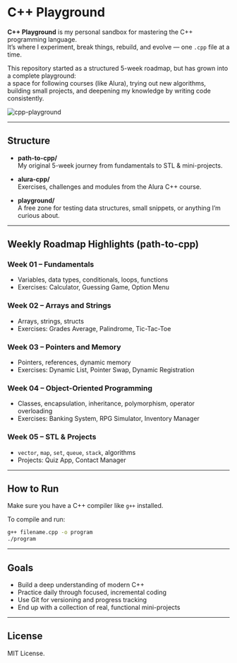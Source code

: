 
# C++ Playground

**C++ Playground** is my personal sandbox for mastering the C++ programming language.  
It’s where I experiment, break things, rebuild, and evolve — one `.cpp` file at a time.

This repository started as a structured 5-week roadmap, but has grown into a complete playground:  
a space for following courses (like Alura), trying out new algorithms, building small projects, and deepening my knowledge by writing code consistently.

![cpp-playground](https://i.imgur.com/GhEGjN0.png)

---

## Structure

- **path-to-cpp/**  
  My original 5-week journey from fundamentals to STL & mini-projects.

- **alura-cpp/**  
  Exercises, challenges and modules from the Alura C++ course.

- **playground/**  
  A free zone for testing data structures, small snippets, or anything I’m curious about.

---

## Weekly Roadmap Highlights (path-to-cpp)

### Week 01 – Fundamentals
- Variables, data types, conditionals, loops, functions
- Exercises: Calculator, Guessing Game, Option Menu

### Week 02 – Arrays and Strings
- Arrays, strings, structs
- Exercises: Grades Average, Palindrome, Tic-Tac-Toe

### Week 03 – Pointers and Memory
- Pointers, references, dynamic memory
- Exercises: Dynamic List, Pointer Swap, Dynamic Registration

### Week 04 – Object-Oriented Programming
- Classes, encapsulation, inheritance, polymorphism, operator overloading
- Exercises: Banking System, RPG Simulator, Inventory Manager

### Week 05 – STL & Projects
- `vector`, `map`, `set`, `queue`, `stack`, algorithms
- Projects: Quiz App, Contact Manager

---

## How to Run

Make sure you have a C++ compiler like `g++` installed.

To compile and run:

```bash
g++ filename.cpp -o program
./program
```

---

## Goals

- Build a deep understanding of modern C++
- Practice daily through focused, incremental coding
- Use Git for versioning and progress tracking
- End up with a collection of real, functional mini-projects

---

## License

MIT License.  


